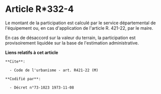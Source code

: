 # Article R*332-4

Le montant de la participation est calculé par le service départemental de l'équipement ou, en cas d'application de l'article
R. 421-22, par le maire.

En cas de désaccord sur la valeur du terrain, la participation est provisoirement liquidée sur la base de l'estimation
administrative.

**Liens relatifs à cet article**

	**Cite**:

	  - Code de l'urbanisme - art. R421-22 (M)

	**Codifié par**:

	  - Décret n°73-1023 1973-11-08
